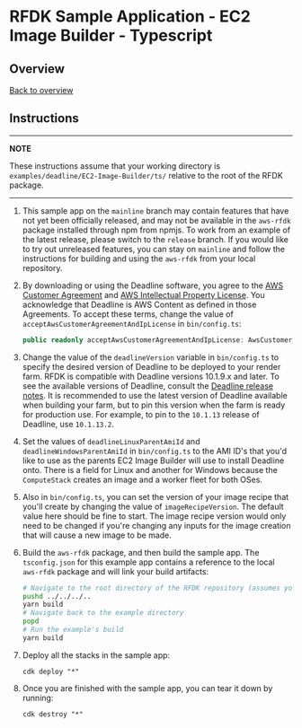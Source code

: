 # RFDK Sample Application - EC2 Image Builder - Typescript

## Overview
[Back to overview](../README.md)

## Instructions

---
**NOTE**

These instructions assume that your working directory is `examples/deadline/EC2-Image-Builder/ts/` relative to the root of the RFDK package.

---
1. This sample app on the `mainline` branch may contain features that have not yet been officially released, and may not be available in the `aws-rfdk` package installed through npm from npmjs. To work from an example of the latest release, please switch to the `release` branch. If you would like to try out unreleased features, you can stay on `mainline` and follow the instructions for building and using the `aws-rfdk` from your local repository.

2.  By downloading or using the Deadline software, you agree to the [AWS Customer Agreement](https://aws.amazon.com/agreement/)
    and [AWS Intellectual Property License](https://aws.amazon.com/legal/aws-ip-license-terms/). You acknowledge that Deadline
    is AWS Content as defined in those Agreements.
    To accept these terms, change the value of `acceptAwsCustomerAgreementAndIpLicense` in `bin/config.ts`:

    ```ts
    public readonly acceptAwsCustomerAgreementAndIpLicense: AwsCustomerAgreementAndIpLicenseAcceptance = AwsCustomerAgreementAndIpLicenseAcceptance.USER_REJECTS_AWS_CUSTOMER_AGREEMENT_AND_IP_LICENSE;
    ```

3.  Change the value of the `deadlineVersion` variable in `bin/config.ts` to specify the desired version of Deadline to be deployed to your render farm. RFDK is compatible with Deadline versions 10.1.9.x and later. To see the available versions of Deadline, consult the [Deadline release notes](https://docs.thinkboxsoftware.com/products/deadline/10.2/1_User%20Manual/manual/release-notes.html). It is recommended to use the latest version of Deadline available when building your farm, but to pin this version when the farm is ready for production use. For example, to pin to the `10.1.13` release of Deadline, use `10.1.13.2`.

4. Set the values of `deadlineLinuxParentAmiId` and `deadlineWindowsParentAmiId` in `bin/config.ts` to the AMI ID's that you'd like to use as the parents EC2 Image Builder will use to install Deadline onto. There is a field for Linux and another for Windows because the `ComputeStack` creates an image and a worker fleet for both OSes.

5. Also in `bin/config.ts`, you can set the version of your image recipe that you'll create by changing the value of `imageRecipeVersion`. The default value here should be fine to start. The image recipe version would only need to be changed if you're changing any inputs for the image creation that will cause a new image to be made.

6. Build the `aws-rfdk` package, and then build the sample app. The `tsconfig.json` for this example app contains a reference to the local `aws-rfdk` package and will link your build artifacts:

    ```bash
    # Navigate to the root directory of the RFDK repository (assumes you started in the example's directory)
    pushd ../../../..
    yarn build
    # Navigate back to the example directory
    popd
    # Run the example's build
    yarn build
    ```

7. Deploy all the stacks in the sample app:

    ```
    cdk deploy "*"
    ```
8. Once you are finished with the sample app, you can tear it down by running:

    ```
    cdk destroy "*"
    ```

